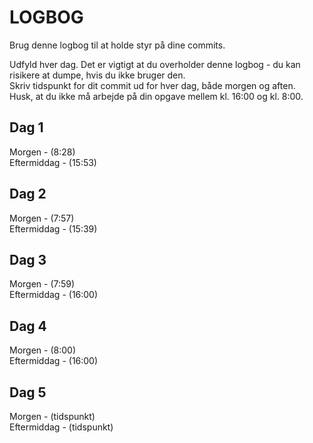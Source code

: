 # LOGBOG

Brug denne logbog til at holde styr på dine commits.

Udfyld hver dag. Det er vigtigt at du overholder denne logbog - du kan risikere at dumpe, hvis du ikke bruger den.  
Skriv tidspunkt for dit commit ud for hver dag, både morgen og aften.  
Husk, at du ikke må arbejde på din opgave mellem kl. 16:00 og kl. 8:00.

## Dag 1

Morgen - (8:28)  
Eftermiddag - (15:53)

## Dag 2

Morgen - (7:57)  
Eftermiddag - (15:39)

## Dag 3

Morgen - (7:59)  
Eftermiddag - (16:00)

## Dag 4

Morgen - (8:00)  
Eftermiddag - (16:00)

## Dag 5

Morgen - (tidspunkt)  
Eftermiddag - (tidspunkt)
